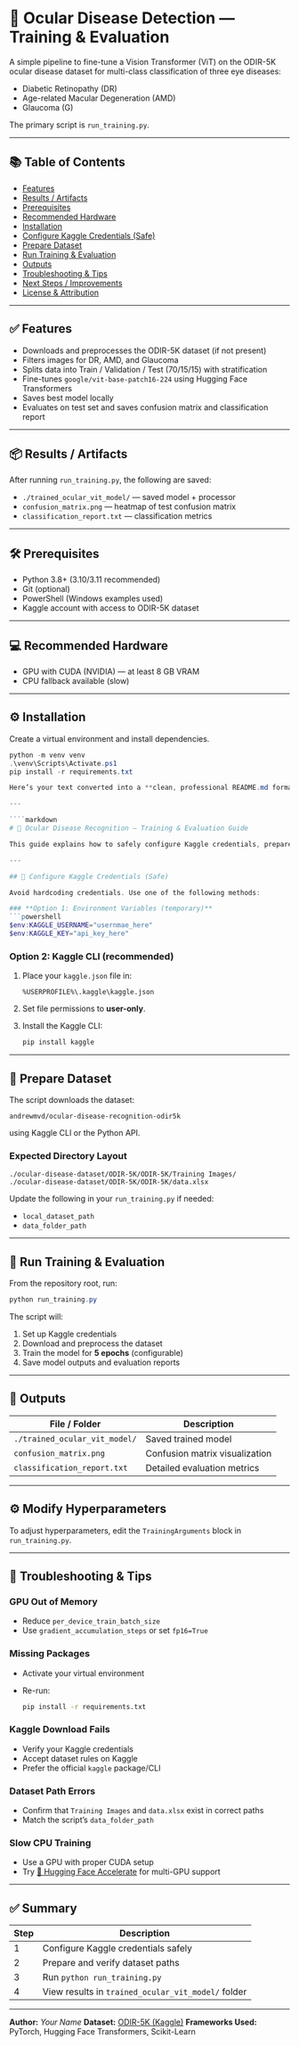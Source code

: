 # 🧠 Ocular Disease Detection — Training & Evaluation

A simple pipeline to fine-tune a Vision Transformer (ViT) on the ODIR-5K ocular disease dataset for multi-class classification of three eye diseases:  
- Diabetic Retinopathy (DR)  
- Age-related Macular Degeneration (AMD)  
- Glaucoma (G)  

The primary script is `run_training.py`.

---

## 📚 Table of Contents

- [Features](#features)  
- [Results / Artifacts](#results--artifacts)  
- [Prerequisites](#prerequisites)  
- [Recommended Hardware](#recommended-hardware)  
- [Installation](#installation)  
- [Configure Kaggle Credentials (Safe)](#configure-kaggle-credentials-safe)  
- [Prepare Dataset](#prepare-dataset)  
- [Run Training & Evaluation](#run-training--evaluation)  
- [Outputs](#outputs)  
- [Troubleshooting & Tips](#troubleshooting--tips)  
- [Next Steps / Improvements](#next-steps--improvements)  
- [License & Attribution](#license--attribution)

---

## ✅ Features

- Downloads and preprocesses the ODIR-5K dataset (if not present)  
- Filters images for DR, AMD, and Glaucoma  
- Splits data into Train / Validation / Test (70/15/15) with stratification  
- Fine-tunes `google/vit-base-patch16-224` using Hugging Face Transformers  
- Saves best model locally  
- Evaluates on test set and saves confusion matrix and classification report

---

## 📦 Results / Artifacts

After running `run_training.py`, the following are saved:

- `./trained_ocular_vit_model/` — saved model + processor  
- `confusion_matrix.png` — heatmap of test confusion matrix  
- `classification_report.txt` — classification metrics

---

## 🛠️ Prerequisites

- Python 3.8+ (3.10/3.11 recommended)  
- Git (optional)  
- PowerShell (Windows examples used)  
- Kaggle account with access to ODIR-5K dataset

---

## 💻 Recommended Hardware

- GPU with CUDA (NVIDIA) — at least 8 GB VRAM  
- CPU fallback available (slow)

---

## ⚙️ Installation

Create a virtual environment and install dependencies.

```powershell
python -m venv venv
.\venv\Scripts\Activate.ps1
pip install -r requirements.txt

Here’s your text converted into a **clean, professional README.md format** — fully copy-paste-ready for GitHub or any documentation platform:

---

````markdown
# 🧠 Ocular Disease Recognition – Training & Evaluation Guide

This guide explains how to safely configure Kaggle credentials, prepare the dataset, and run the model training and evaluation pipeline.

---

## 🔐 Configure Kaggle Credentials (Safe)

Avoid hardcoding credentials. Use one of the following methods:

### **Option 1: Environment Variables (temporary)**
```powershell
$env:KAGGLE_USERNAME="usernmae_here"
$env:KAGGLE_KEY="api_key_here"
````

### **Option 2: Kaggle CLI (recommended)**

1. Place your `kaggle.json` file in:

   ```
   %USERPROFILE%\.kaggle\kaggle.json
   ```
2. Set file permissions to **user-only**.
3. Install the Kaggle CLI:

   ```bash
   pip install kaggle
   ```

---

## 📁 Prepare Dataset

The script downloads the dataset:

```
andrewmvd/ocular-disease-recognition-odir5k
```

using Kaggle CLI or the Python API.

### **Expected Directory Layout**

```
./ocular-disease-dataset/ODIR-5K/ODIR-5K/Training Images/
./ocular-disease-dataset/ODIR-5K/ODIR-5K/data.xlsx
```

Update the following in your `run_training.py` if needed:

* `local_dataset_path`
* `data_folder_path`

---

## 🚀 Run Training & Evaluation

From the repository root, run:

```powershell
python run_training.py
```

The script will:

1. Set up Kaggle credentials
2. Download and preprocess the dataset
3. Train the model for **5 epochs** (configurable)
4. Save model outputs and evaluation reports

---

## 📂 Outputs

| File / Folder                 | Description                    |
| ----------------------------- | ------------------------------ |
| `./trained_ocular_vit_model/` | Saved trained model            |
| `confusion_matrix.png`        | Confusion matrix visualization |
| `classification_report.txt`   | Detailed evaluation metrics    |

---

## ⚙️ Modify Hyperparameters

To adjust hyperparameters, edit the `TrainingArguments` block in `run_training.py`.

---

## 🧩 Troubleshooting & Tips

### **GPU Out of Memory**

* Reduce `per_device_train_batch_size`
* Use `gradient_accumulation_steps` or set `fp16=True`

### **Missing Packages**

* Activate your virtual environment
* Re-run:

  ```bash
  pip install -r requirements.txt
  ```

### **Kaggle Download Fails**

* Verify your Kaggle credentials
* Accept dataset rules on Kaggle
* Prefer the official `kaggle` package/CLI

### **Dataset Path Errors**

* Confirm that `Training Images` and `data.xlsx` exist in correct paths
* Match the script’s `data_folder_path`

### **Slow CPU Training**

* Use a GPU with proper CUDA setup
* Try [🤗 Hugging Face Accelerate](https://huggingface.co/docs/accelerate) for multi-GPU support

---

## ✅ Summary

| Step | Description                                        |
| ---- | -------------------------------------------------- |
| 1    | Configure Kaggle credentials safely                |
| 2    | Prepare and verify dataset paths                   |
| 3    | Run `python run_training.py`                       |
| 4    | View results in `trained_ocular_vit_model/` folder |

---

**Author:** *Your Name*
**Dataset:** [ODIR-5K (Kaggle)](https://www.kaggle.com/datasets/andrewmvd/ocular-disease-recognition-odir5k)
**Frameworks Used:** PyTorch, Hugging Face Transformers, Scikit-Learn

```


